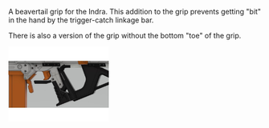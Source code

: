 A beavertail grip for the Indra. This addition to the grip prevents getting "bit" in the hand by the trigger-catch linkage bar.

There is also a version of the grip without the bottom "toe" of the grip.

<img src="images/IndraBeavertailGrip1.jpg" style="width:200px;">
